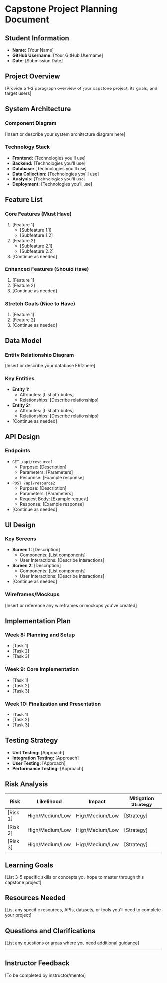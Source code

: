 # Capstone Project Planning Document

## Student Information
- **Name:** [Your Name]
- **GitHub Username:** [Your GitHub Username]
- **Date:** [Submission Date]

## Project Overview
[Provide a 1-2 paragraph overview of your capstone project, its goals, and target users]

## System Architecture

### Component Diagram
[Insert or describe your system architecture diagram here]

### Technology Stack
- **Frontend:** [Technologies you'll use]
- **Backend:** [Technologies you'll use]
- **Database:** [Technologies you'll use]
- **Data Collection:** [Technologies you'll use]
- **Analysis:** [Technologies you'll use]
- **Deployment:** [Technologies you'll use]

## Feature List

### Core Features (Must Have)
1. [Feature 1]
   - [Subfeature 1.1]
   - [Subfeature 1.2]
2. [Feature 2]
   - [Subfeature 2.1]
   - [Subfeature 2.2]
3. [Continue as needed]

### Enhanced Features (Should Have)
1. [Feature 1]
2. [Feature 2]
3. [Continue as needed]

### Stretch Goals (Nice to Have)
1. [Feature 1]
2. [Feature 2]
3. [Continue as needed]

## Data Model

### Entity Relationship Diagram
[Insert or describe your database ERD here]

### Key Entities
- **Entity 1:**
  - Attributes: [List attributes]
  - Relationships: [Describe relationships]
- **Entity 2:**
  - Attributes: [List attributes]
  - Relationships: [Describe relationships]
- [Continue as needed]

## API Design

### Endpoints
- `GET /api/resource1`
  - Purpose: [Description]
  - Parameters: [Parameters]
  - Response: [Example response]
- `POST /api/resource2`
  - Purpose: [Description]
  - Parameters: [Parameters]
  - Request Body: [Example request]
  - Response: [Example response]
- [Continue as needed]

## UI Design

### Key Screens
- **Screen 1:** [Description]
  - Components: [List components]
  - User Interactions: [Describe interactions]
- **Screen 2:** [Description]
  - Components: [List components]
  - User Interactions: [Describe interactions]
- [Continue as needed]

### Wireframes/Mockups
[Insert or reference any wireframes or mockups you've created]

## Implementation Plan

### Week 8: Planning and Setup
- [Task 1]
- [Task 2]
- [Task 3]

### Week 9: Core Implementation
- [Task 1]
- [Task 2]
- [Task 3]

### Week 10: Finalization and Presentation
- [Task 1]
- [Task 2]
- [Task 3]

## Testing Strategy
- **Unit Testing:** [Approach]
- **Integration Testing:** [Approach]
- **User Testing:** [Approach]
- **Performance Testing:** [Approach]

## Risk Analysis

| Risk | Likelihood | Impact | Mitigation Strategy |
|------|------------|--------|---------------------|
| [Risk 1] | High/Medium/Low | High/Medium/Low | [Strategy] |
| [Risk 2] | High/Medium/Low | High/Medium/Low | [Strategy] |
| [Risk 3] | High/Medium/Low | High/Medium/Low | [Strategy] |

## Learning Goals
[List 3-5 specific skills or concepts you hope to master through this capstone project]

## Resources Needed
[List any specific resources, APIs, datasets, or tools you'll need to complete your project]

## Questions and Clarifications
[List any questions or areas where you need additional guidance]

---

## Instructor Feedback
[To be completed by instructor/mentor]